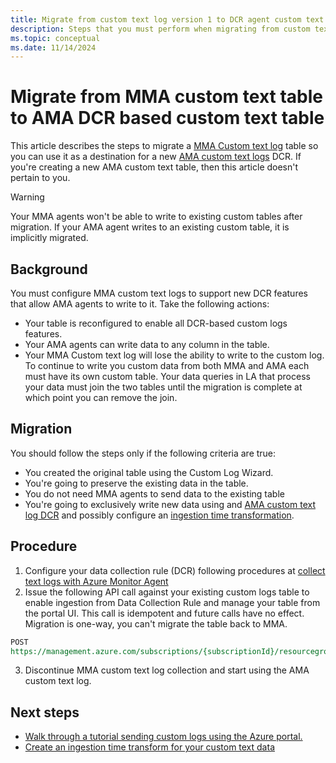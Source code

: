 ```yaml
---
title: Migrate from custom text log version 1 to DCR agent custom text logs.
description: Steps that you must perform when migrating from custom text log v1 to DCR based AMA custom text logs.
ms.topic: conceptual
ms.date: 11/14/2024
---
```


# Migrate from MMA custom text table to AMA DCR based custom text table
This article describes the steps to migrate a [MMA Custom text log](data-sources-custom-logs.md) table so you can use it as a destination for a new [AMA custom text logs](data-collection-log-text.md) DCR. If you're creating a new AMA custom text table, then this article doesn't pertain to you.


> [!Warning]
> Your MMA agents won't be able to write to existing custom tables after migration. If your AMA agent writes to an existing custom table, it is implicitly migrated.


## Background
You must configure MMA custom text logs to support new DCR features that allow AMA agents to write to it. Take the following actions:
- Your table is reconfigured to enable all DCR-based custom logs features.
- Your AMA agents can write data to any column in the table. 
- Your MMA Custom text log will lose the ability to write to the custom log.
To continue to write you custom data from both MMA and AMA each must have its own custom table. Your data queries in LA that process your data must join the two tables until the migration is complete at which point you can remove the join. 
  
## Migration
You should follow the steps only if the following criteria are true:  
- You created the original table using the Custom Log Wizard.
- You're going to preserve the existing data in the table.
- You do not need MMA agents to send data to the existing table
- You're going to exclusively write new data using and [AMA custom text log DCR](data-collection-log-text.md) and possibly configure an [ingestion time transformation](azure-monitor-agent-transformation.md).

## Procedure
1. Configure your data collection rule (DCR) following procedures at [collect text logs with Azure Monitor Agent](data-collection-log-text.md) 
2. Issue the following API call against your existing custom logs table to enable ingestion from Data Collection Rule and manage your table from the portal UI. This call is idempotent and future calls have no effect. Migration is one-way, you can't migrate the table back to MMA. 

```rest
POST
https://management.azure.com/subscriptions/{subscriptionId}/resourcegroups/{resourceGroupName}/providers/Microsoft.OperationalInsights/workspaces/{workspaceName}/tables/{tableName}/migrate?api-version=2021-12-01-preview
```
3. Discontinue MMA custom text log collection and start using the AMA custom text log.

## Next steps
- [Walk through a tutorial sending custom logs using the Azure portal.](data-collection-log-text.md)
- [Create an ingestion time transform for your custom text data](azure-monitor-agent-transformation.md)
